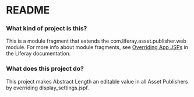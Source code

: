 # README #

### What kind of project is this? ###

This is a module fragment that extends the com.liferay.asset.publisher.web module. For more info about module fragments, see 
[Overriding App JSPs](https://dev.liferay.com/develop/tutorials/-/knowledge_base/7-0/overriding-a-modules-jsps) in the Liferay documentation.

### What does this project do? ###

This project makes Abstract Length an editable value in all Asset Publishers by overriding display_settings.jspf.
